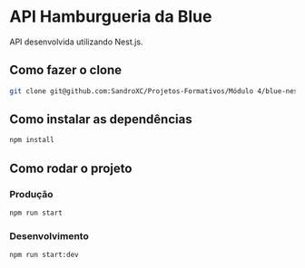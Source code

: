 # API Hamburgueria da Blue

API desenvolvida utilizando Nest.js.

## Como fazer o clone

```bash
git clone git@github.com:SandroXC/Projetos-Formativos/Módulo 4/blue-nest.git
```

## Como instalar as dependências

```bash
npm install
```

## Como rodar o projeto

### Produção

```bash
npm run start
```

### Desenvolvimento

```bash
npm run start:dev
```
